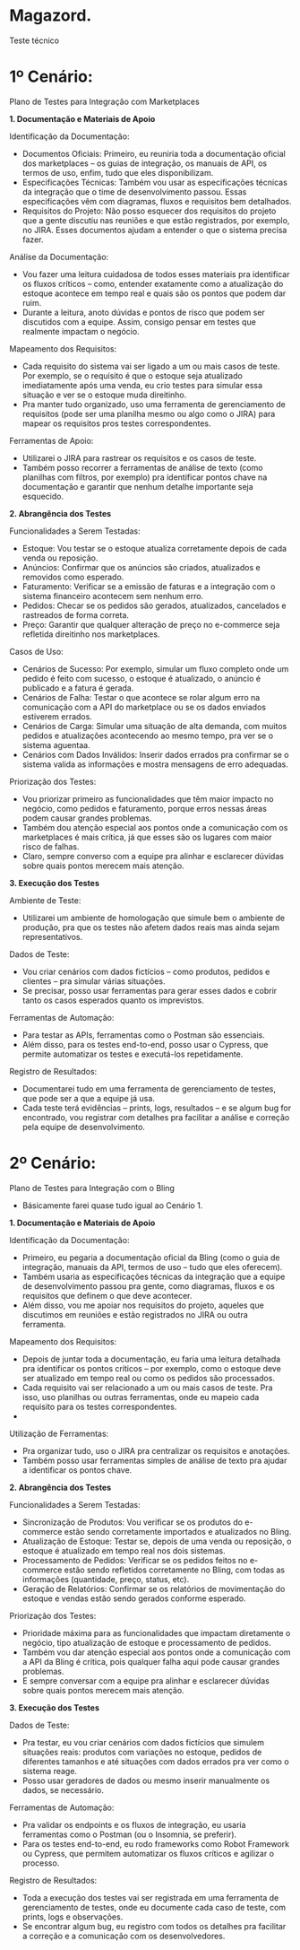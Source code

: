 # Magazord.
Teste técnico

# 1º Cenário:

Plano de Testes para Integração com Marketplaces

**1. Documentação e Materiais de Apoio**
   
Identificação da Documentação:

- Documentos Oficiais: Primeiro, eu reuniria toda a documentação oficial dos marketplaces – os guias de integração, os manuais de API, os termos de uso, enfim, tudo que eles disponibilizam.
- Especificações Técnicas: Também vou usar as especificações técnicas da integração que o time de desenvolvimento passou. Essas especificações vêm com diagramas, fluxos e requisitos bem detalhados.
- Requisitos do Projeto: Não posso esquecer dos requisitos do projeto que a gente discutiu nas reuniões e que estão registrados, por exemplo, no JIRA. Esses documentos ajudam a entender o que o sistema precisa fazer.
  
Análise da Documentação:

- Vou fazer uma leitura cuidadosa de todos esses materiais pra identificar os fluxos críticos – como, entender exatamente como a atualização do estoque acontece em tempo real e quais são os pontos que podem dar ruim.
- Durante a leitura, anoto dúvidas e pontos de risco que podem ser discutidos com a equipe. Assim, consigo pensar em testes que realmente impactam o negócio.
  
Mapeamento dos Requisitos:

- Cada requisito do sistema vai ser ligado a um ou mais casos de teste. Por exemplo, se o requisito é que o estoque seja atualizado imediatamente após uma venda, eu crio testes para simular essa situação e ver se o estoque muda direitinho.
- Pra manter tudo organizado, uso uma ferramenta de gerenciamento de requisitos (pode ser uma planilha mesmo ou algo como o JIRA) para mapear os requisitos pros testes correspondentes.
  
Ferramentas de Apoio:

- Utilizarei o JIRA para rastrear os requisitos e os casos de teste.
- Também posso recorrer a ferramentas de análise de texto (como planilhas com filtros, por exemplo) pra identificar pontos chave na documentação e garantir que nenhum detalhe importante seja esquecido.

**2. Abrangência dos Testes**

Funcionalidades a Serem Testadas:

- Estoque: Vou testar se o estoque atualiza corretamente depois de cada venda ou reposição.
- Anúncios: Confirmar que os anúncios são criados, atualizados e removidos como esperado.
- Faturamento: Verificar se a emissão de faturas e a integração com o sistema financeiro acontecem sem nenhum erro.
- Pedidos: Checar se os pedidos são gerados, atualizados, cancelados e rastreados de forma correta.
- Preço: Garantir que qualquer alteração de preço no e-commerce seja refletida direitinho nos marketplaces.
  
Casos de Uso:

- Cenários de Sucesso: Por exemplo, simular um fluxo completo onde um pedido é feito com sucesso, o estoque é atualizado, o anúncio é publicado e a fatura é gerada.
- Cenários de Falha: Testar o que acontece se rolar algum erro na comunicação com a API do marketplace ou se os dados enviados estiverem errados.
- Cenários de Carga: Simular uma situação de alta demanda, com muitos pedidos e atualizações acontecendo ao mesmo tempo, pra ver se o sistema aguentaa.
- Cenários com Dados Inválidos: Inserir dados errados pra confirmar se o sistema valida as informações e mostra mensagens de erro adequadas.
  
Priorização dos Testes:

- Vou priorizar primeiro as funcionalidades que têm maior impacto no negócio, como pedidos e faturamento, porque erros nessas áreas podem causar grandes problemas.
- Também dou atenção especial aos pontos onde a comunicação com os marketplaces é mais crítica, já que esses são os lugares com maior risco de falhas.
- Claro, sempre converso com a equipe pra alinhar e esclarecer dúvidas sobre quais pontos merecem mais atenção.
  
**3. Execução dos Testes**

Ambiente de Teste:

- Utilizarei um ambiente de homologação que simule bem o ambiente de produção, pra que os testes não afetem dados reais mas ainda sejam representativos.
  
Dados de Teste:

- Vou criar cenários com dados fictícios – como produtos, pedidos e clientes – pra simular várias situações.
- Se precisar, posso usar ferramentas para gerar esses dados e cobrir tanto os casos esperados quanto os imprevistos.

Ferramentas de Automação:

- Para testar as APIs, ferramentas como o Postman são essenciais.
- Além disso, para os testes end-to-end, posso usar o Cypress, que permite automatizar os testes e executá-los repetidamente.
  
Registro de Resultados:

- Documentarei tudo em uma ferramenta de gerenciamento de testes, que pode ser a que a equipe já usa.
- Cada teste terá evidências – prints, logs, resultados – e se algum bug for encontrado, vou registrar com detalhes pra facilitar a análise e correção pela equipe de desenvolvimento.

# 2º Cenário:

Plano de Testes para Integração com o Bling
- Básicamente farei quase tudo igual ao Cenário 1.

**1. Documentação e Materiais de Apoio**

Identificação da Documentação:

- Primeiro, eu pegaria a documentação oficial da Bling (como o guia de integração, manuais da API, termos de uso – tudo que eles oferecem).
- Também usaria as especificações técnicas da integração que a equipe de desenvolvimento passou pra gente, como diagramas, fluxos e os requisitos que definem o que deve acontecer.
- Além disso, vou me apoiar nos requisitos do projeto, aqueles que discutimos em reuniões e estão registrados no JIRA ou outra ferramenta.

Mapeamento dos Requisitos:

- Depois de juntar toda a documentação, eu faria uma leitura detalhada pra identificar os pontos críticos – por exemplo, como o estoque deve ser atualizado em tempo real ou como os pedidos são processados.
- Cada requisito vai ser relacionado a um ou mais casos de teste. Pra isso, uso planilhas ou outras ferramentas, onde eu mapeio cada requisito para os testes correspondentes.
- 
Utilização de Ferramentas:

- Pra organizar tudo, uso o JIRA pra centralizar os requisitos e anotações.
- Também posso usar ferramentas simples de análise de texto pra ajudar a identificar os pontos chave.

**2. Abrangência dos Testes**

Funcionalidades a Serem Testadas:

- Sincronização de Produtos: Vou verificar se os produtos do e-commerce estão sendo corretamente importados e atualizados no Bling.
- Atualização de Estoque: Testar se, depois de uma venda ou reposição, o estoque é atualizado em tempo real nos dois sistemas.
- Processamento de Pedidos: Verificar se os pedidos feitos no e-commerce estão sendo refletidos corretamente no Bling, com todas as informações (quantidade, preço, status, etc).
- Geração de Relatórios: Confirmar se os relatórios de movimentação do estoque e vendas estão sendo gerados conforme esperado.

Priorização dos Testes:

- Prioridade máxima para as funcionalidades que impactam diretamente o negócio, tipo atualização de estoque e processamento de pedidos.
- Também vou dar atenção especial aos pontos onde a comunicação com a API da Bling é crítica, pois qualquer falha aqui pode causar grandes problemas.
- E sempre conversar com a equipe pra alinhar e esclarecer dúvidas sobre quais pontos merecem mais atenção.

**3. Execução dos Testes**

Dados de Teste:

- Pra testar, eu vou criar cenários com dados fictícios que simulem situações reais: produtos com variações no estoque, pedidos de diferentes tamanhos e até situações com dados errados pra ver como o sistema reage.
- Posso usar geradores de dados ou mesmo inserir manualmente os dados, se necessário.

Ferramentas de Automação:

- Pra validar os endpoints e os fluxos de integração, eu usaria ferramentas como o Postman (ou o Insomnia, se preferir).
- Para os testes end-to-end, eu rodo frameworks como Robot Framework ou Cypress, que permitem automatizar os fluxos críticos e agilizar o processo.

Registro de Resultados:

- Toda a execução dos testes vai ser registrada em uma ferramenta de gerenciamento de testes, onde eu documente cada caso de teste, com prints, logs e observações.
- Se encontrar algum bug, eu registro com todos os detalhes pra facilitar a correção e a comunicação com os desenvolvedores.

